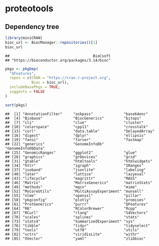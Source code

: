 proteotools
================

## Dependency tree

``` r
library(miniCRAN)
bioc_url <- BiocManager::repositories()[1]
bioc_url
```

    ##                                      BioCsoft 
    ## "https://bioconductor.org/packages/3.14/bioc"

``` r
pkgs <- pkgDep(
  "QFeatures",
  repos = c(CRAN = "https://cran.r-project.org",
            Bioc = bioc_url),
  includeBasePkgs = TRUE,
  suggests = FALSE
)

sort(pkgs)
```

    ##  [1] "AnnotationFilter"     "askpass"              "base64enc"           
    ##  [4] "Biobase"              "BiocGenerics"         "bitops"              
    ##  [7] "cli"                  "clue"                 "cluster"             
    ## [10] "colorspace"           "cpp11"                "crosstalk"           
    ## [13] "curl"                 "data.table"           "DelayedArray"        
    ## [16] "digest"               "dplyr"                "ellipsis"            
    ## [19] "fansi"                "farver"               "fastmap"             
    ## [22] "generics"             "GenomeInfoDb"         "GenomeInfoDbData"    
    ## [25] "GenomicRanges"        "ggplot2"              "glue"                
    ## [28] "graphics"             "grDevices"            "grid"                
    ## [31] "gtable"               "htmltools"            "htmlwidgets"         
    ## [34] "httr"                 "igraph"               "IRanges"             
    ## [37] "isoband"              "jsonlite"             "labeling"            
    ## [40] "later"                "lattice"              "lazyeval"            
    ## [43] "lifecycle"            "magrittr"             "MASS"                
    ## [46] "Matrix"               "MatrixGenerics"       "matrixStats"         
    ## [49] "methods"              "mgcv"                 "mime"                
    ## [52] "MsCoreUtils"          "MultiAssayExperiment" "munsell"             
    ## [55] "nlme"                 "openssl"              "pillar"              
    ## [58] "pkgconfig"            "plotly"               "promises"            
    ## [61] "ProtGenerics"         "purrr"                "QFeatures"           
    ## [64] "R6"                   "RColorBrewer"         "Rcpp"                
    ## [67] "RCurl"                "rlang"                "S4Vectors"           
    ## [70] "scales"               "splines"              "stats"               
    ## [73] "stats4"               "SummarizedExperiment" "sys"                 
    ## [76] "tibble"               "tidyr"                "tidyselect"          
    ## [79] "tools"                "utf8"                 "utils"               
    ## [82] "vctrs"                "viridisLite"          "withr"               
    ## [85] "XVector"              "yaml"                 "zlibbioc"
